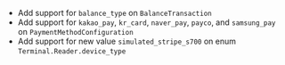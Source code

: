 * Add support for `balance_type` on `BalanceTransaction`
* Add support for `kakao_pay`, `kr_card`, `naver_pay`, `payco`, and `samsung_pay` on `PaymentMethodConfiguration`
* Add support for new value `simulated_stripe_s700` on enum `Terminal.Reader.device_type`